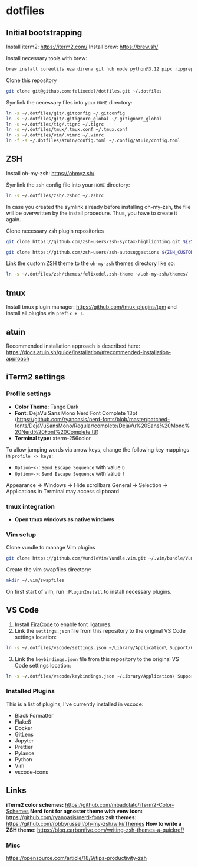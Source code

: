# dotfiles

## Initial bootstrapping

Install iterm2: https://iterm2.com/
Install brew: https://brew.sh/

Install necessary tools with brew:
```bash
brew install coreutils eza direnv git hub node python@3.12 pipx ripgrep ruby tig tmux tree vim zsh openssl@1.1
```

Clone this repository

```bash
git clone git@github.com:felixedel/dotfiles.git ~/.dotfiles
```

Symlink the necessary files into your `HOME` directory:
```bash
ln -s ~/.dotfiles/git/.gitconfig ~/.gitconfig
ln -s ~/.dotfiles/git/.gitignore_global ~/.gitignore_global
ln -s ~/.dotfiles/tig/.tigrc ~/.tigrc
ln -s ~/.dotfiles/tmux/.tmux.conf ~/.tmux.conf
ln -s ~/.dotfiles/vim/.vimrc ~/.vimrc
ln -f -s ~/.dotfiles/atuin/config.toml ~/.config/atuin/config.toml
```

## ZSH

Install oh-my-zsh: https://ohmyz.sh/

Symlink the zsh config file into your `HOME` directory:
```bash
ln -s ~/.dotfiles/zsh/.zshrc ~/.zshrc
```

In case you created the symlink already before installing oh-my-zsh, the file
will be overwritten by the install procedure. Thus, you have to create it
again.

Clone necessary zsh plugin repositories

```bash
git clone https://github.com/zsh-users/zsh-syntax-highlighting.git ${ZSH_CUSTOM:-~/.oh-my-zsh/custom}/plugins/zsh-syntax-highlighting
```

```bash
git clone https://github.com/zsh-users/zsh-autosuggestions ${ZSH_CUSTOM:-~/.oh-my-zsh/custom}/plugins/zsh-autosuggestions
```

Link the custom ZSH theme to the `oh-my-zsh` themes directory like so:

```bash
ln -s ~/.dotfiles/zsh/themes/felixedel.zsh-theme ~/.oh-my-zsh/themes/
```

## tmux

Install tmux plugin manager: https://github.com/tmux-plugins/tpm and install all
plugins via `prefix + I`.

## atuin
Recommended installation approach is described here: https://docs.atuin.sh/guide/installation/#recommended-installation-approach

## iTerm2 settings

### Profile settings
- **Color Theme:** Tango Dark
- **Font:** DejaVu Sans Mono Nerd Font Complete 13pt (https://github.com/ryanoasis/nerd-fonts/blob/master/patched-fonts/DejaVuSansMono/Regular/complete/DejaVu%20Sans%20Mono%20Nerd%20Font%20Complete.ttf)
- **Terminal type:** xterm-256color

To allow jumping words via arrow keys, change the following key mappings in `profile -> keys`:
- `Option+<-`: `Send Escape Sequence` with value `b`
- `Option+->`: `Send Escape Sequence` with value `f`

Appearance -> Windows -> Hide scrollbars
General -> Selection -> Applications in Terminal may access clipboard

### tmux integration
- **Open tmux windows as native windows**

### Vim setup

Clone vundle to manage Vim plugins
```bash
git clone https://github.com/VundleVim/Vundle.vim.git ~/.vim/bundle/Vundle.vim
```

Create the vim swapfiles directory:
```bash
mkdir ~/.vim/swapfiles
```

On first start of vim, run `:PluginInstall` to install necessary plugins.

## VS Code
1. Install [FiraCode](https://github.com/tonsky/FiraCode) to enable font ligatures.
2. Link the `settings.json` file from this repository to the original VS Code settings location:
```bash
ln -s ~/.dotfiles/vscode/settings.json ~/Library/Application\ Support/Code/User/settings.json
```
3. Link the `keybindings.json` file from this repository to the original VS Code settings location:
```bash
ln -s ~/.dotfiles/vscode/keybindings.json ~/Library/Application\ Support/Code/User/keybindings.json
```

### Installed Plugins

This is a list of plugins, I've currently installed in vscode:

- Black Formatter
- Flake8
- Docker
- GitLens
- Jupyter
- Prettier
- Pylance
- Python
- Vim
- vscode-icons

## Links
**iTerm2 color schemes:** https://github.com/mbadolato/iTerm2-Color-Schemes
**Nerd font for agnoster theme with venv icon:** https://github.com/ryanoasis/nerd-fonts
**zsh themes:** https://github.com/robbyrussell/oh-my-zsh/wiki/Themes
**How to write a ZSH theme:** https://blog.carbonfive.com/writing-zsh-themes-a-quickref/

### Misc
https://opensource.com/article/18/9/tips-productivity-zsh
